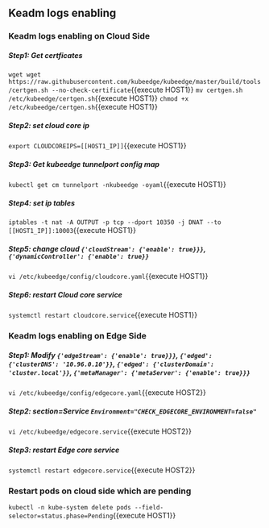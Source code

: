 ## Keadm logs enabling

### Keadm logs enabling on Cloud Side
##### Step1: Get certficates
`wget wget https://raw.githubusercontent.com/kubeedge/kubeedge/master/build/tools/certgen.sh --no-check-certificate`{{execute HOST1}}
`mv certgen.sh /etc/kubeedge/certgen.sh`{{execute HOST1}}
`chmod +x /etc/kubeedge/certgen.sh`{{execute HOST1}}


##### Step2: set cloud core ip

`export CLOUDCOREIPS=[[HOST1_IP]]`{{execute HOST1}}

##### Step3: Get kubeedge tunnelport config map

`kubectl get cm tunnelport -nkubeedge -oyaml`{{execute HOST1}}

##### Step4: set ip tables

`iptables -t nat -A OUTPUT -p tcp --dport 10350 -j DNAT --to [[HOST1_IP]]:10003`{{execute HOST1}}

##### Step5: change cloud `{'cloudStream': {'enable': true}}}`, `{'dynamicController': {'enable': true}}`

`vi /etc/kubeedge/config/cloudcore.yaml`{{execute HOST1}}

##### Step6: restart Cloud core service

`systemctl restart cloudcore.service`{{execute HOST1}}



### Keadm logs enabling on Edge Side
##### Step1: Modify `{'edgeStream': {'enable': true}}}`, `{'edged': {'clusterDNS': '10.96.0.10'}}`,  `{'edged': {'clusterDomain': 'cluster.local'}}`, `{'metaManager': {'metaServer': {'enable': true}}}`

`vi /etc/kubeedge/config/edgecore.yaml`{{execute HOST2}}


##### Step2: section=Service `Environment="CHECK_EDGECORE_ENVIRONMENT=false"`

`vi /etc/kubeedge/edgecore.service`{{execute HOST2}}


##### Step3: restart Edge core service

`systemctl restart edgecore.service`{{execute HOST2}}


### Restart pods on cloud side which are pending
`kubectl -n kube-system delete pods --field-selector=status.phase=Pending`{{execute HOST1}}